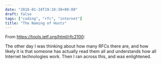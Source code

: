 ```yaml
---
date: "2018-01-24T19:10:38+00:00"
draft: false
tags: ["coding", "rfc", "internet"]
title: "The Naming of Hosts"
---
```

From https://tools.ietf.org/html/rfc2100:

The other day I was thinking about how many RFCs there are, and how likely it is that someone has actually read them all and understands how all Internet technologies work. Then I ran across this, and was enlightened.

